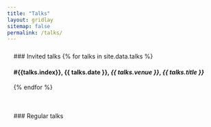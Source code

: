 ```yaml
---
title: "Talks"
layout: gridlay
sitemap: false
permalink: /talks/
---
```


<style>
.btn{
    margin-bottom:5px;
    padding-top:1px;
    padding-bottom:1px;
    padding-left:15px;
    padding-right:15px;
}
.jumbotron{
    padding:3%;
    padding-bottom:10px;
    padding-top:10px;
    margin-top:10px;
    margin-bottom:30px;
}
</style>

<div class="jumbotron">
### Invited talks
{% for talks in site.data.talks %}
<h4>#{{talks.index}}, {{ talks.date }}, <i>{{ talks.venue }}</i>, <i>{{ talks.title }}</i><br></h4>
{% endfor %}

</div>

<div class="jumbotron">
### Regular talks

</div>
